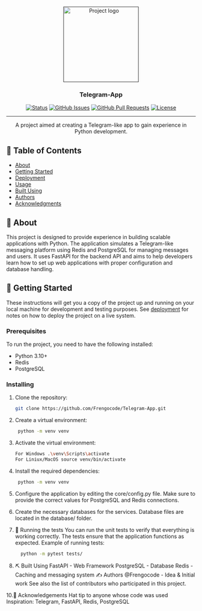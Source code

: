<p align="center">
  <a href="" rel="noopener">
    <img width=200px height=200px src="https://upload.wikimedia.org/wikipedia/commons/thumb/8/82/Telegram_logo.svg/2048px-Telegram_logo.svg.png" alt="Project logo">
  </a>
</p>

<h3 align="center">Telegram-App</h3>

<div align="center">

[![Status](https://img.shields.io/badge/status-active-passed.svg)]()
[![GitHub Issues](https://img.shields.io/github/issues/Frengocode/Telegram-App.svg)](https://github.com/Frengocode/Telegram-App/issues)
[![GitHub Pull Requests](https://img.shields.io/github/issues-pr/Frengocode/Telegram-App.svg)](https://github.com/Frengocode/Telegram-App/pulls)
[![License](https://img.shields.io/badge/license-MIT-blue.svg)](/LICENSE)


</div>

---

<p align="center">A project aimed at creating a Telegram-like app to gain experience in Python development.</p>

## 📝 Table of Contents

- [About](#about)
- [Getting Started](#getting_started)
- [Deployment](#deployment)
- [Usage](#usage)
- [Built Using](#built_using)
- [Authors](#authors)
- [Acknowledgments](#acknowledgement)

## 🧐 About <a name = "about"></a>

This project is designed to provide experience in building scalable applications with Python. The application simulates a Telegram-like messaging platform using Redis and PostgreSQL for managing messages and users. It uses FastAPI for the backend API and aims to help developers learn how to set up web applications with proper configuration and database handling.

## 🏁 Getting Started <a name = "getting_started"></a>

These instructions will get you a copy of the project up and running on your local machine for development and testing purposes. See [deployment](#deployment) for notes on how to deploy the project on a live system.

### Prerequisites

To run the project, you need to have the following installed:
- Python 3.10+ 
- Redis
- PostgreSQL

### Installing

1. Clone the repository:
   ```bash
   git clone https://github.com/Frengocode/Telegram-App.git

2. Create a virtual environment:
   ```bash
    python -m venv venv

3. Activate the virtual environment:
   ```bash
   For Windows .\venv\Scripts\activate
   For Liniux/MacOS source venv/bin/activate

4. Install the required dependencies:
   ```bash
    python -m venv venv

5. Configure the application by editing the core/config.py file. Make sure to provide the correct values for PostgreSQL and Redis connections.

6. Create the necessary databases for the services. Database files are located in the database/ folder.

7. 🔧 Running the tests <a name = "tests"></a>
You can run the unit tests to verify that everything is working correctly. The tests ensure that the application functions as expected.
Example of running tests:
    ```bash
      python -m pytest tests/

9. ⛏️ Built Using <a name = "built_using"></a>
FastAPI - Web Framework
PostgreSQL - Database
Redis - Caching and messaging system
✍️ Authors <a name = "authors"></a>
@Frengocode - Idea & Initial work
See also the list of contributors who participated in this project.

10.🎉 Acknowledgements <a name = "acknowledgement"></a>
Hat tip to anyone whose code was used
Inspiration: Telegram, FastAPI, Redis, PostgreSQL




